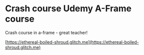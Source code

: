 # Crash course Udemy A-Frame course

Crash course in a-frame - great teacher!

[https://ethereal-boiled-shroud.glitch.me](https://ethereal-boiled-shroud.glitch.me)
